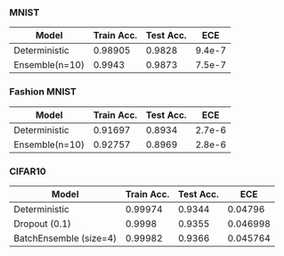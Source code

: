 ### MNIST 
                    
Model  | Train Acc. | Test Acc. |  ECE
------------- | ------------- | ------------- |------------- |
Deterministic | 0.98905 | 0.9828  | 9.4e-7
Ensemble(n=10)| 0.9943  | 0.9873  | 7.5e-7

### Fashion MNIST 
                    
Model  | Train Acc. | Test Acc. |  ECE
------------- | ------------- | ------------- |------------- |
Deterministic | 0.91697 | 0.8934 | 2.7e-6
Ensemble(n=10)| 0.92757 | 0.8969 | 2.8e-6

### CIFAR10
                    
Model  | Train Acc. | Test Acc. |  ECE
------------- | ------------- | ------------- |------------- |
Deterministic | 0.99974 | 0.9344 | 0.04796
Dropout (0.1) | 0.9998 | 0.9355 | 0.046998
BatchEnsemble (size=4) | 0.99982 | 0.9366 | 0.045764
